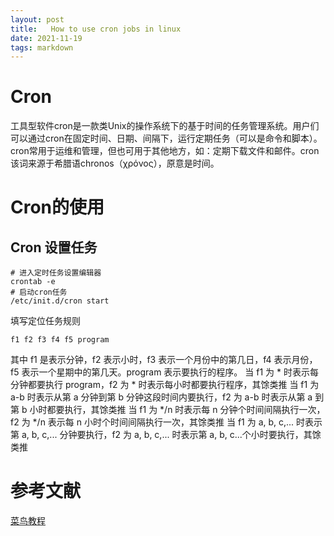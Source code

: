 ```yaml
---
layout: post
title:   How to use cron jobs in linux
date: 2021-11-19
tags: markdown    
---
```


# Cron

工具型软件cron是一款类Unix的操作系统下的基于时间的任务管理系统。用户们可以通过cron在固定时间、日期、间隔下，运行定期任务（可以是命令和脚本）。cron常用于运维和管理，但也可用于其他地方，如：定期下载文件和邮件。cron该词来源于希腊语chronos（χρόνος），原意是时间。

# Cron的使用
## Cron 设置任务

```shell
# 进入定时任务设置编辑器
crontab -e 
# 启动cron任务
/etc/init.d/cron start
```
填写定位任务规则
```shell
f1 f2 f3 f4 f5 program
```
其中 f1 是表示分钟，f2 表示小时，f3 表示一个月份中的第几日，f4 表示月份，f5 表示一个星期中的第几天。program 表示要执行的程序。
当 f1 为 * 时表示每分钟都要执行 program，f2 为 * 时表示每小时都要执行程序，其馀类推
当 f1 为 a-b 时表示从第 a 分钟到第 b 分钟这段时间内要执行，f2 为 a-b 时表示从第 a 到第 b 小时都要执行，其馀类推
当 f1 为 */n 时表示每 n 分钟个时间间隔执行一次，f2 为 */n 表示每 n 小时个时间间隔执行一次，其馀类推
当 f1 为 a, b, c,... 时表示第 a, b, c,... 分钟要执行，f2 为 a, b, c,... 时表示第 a, b, c...个小时要执行，其馀类推

# 参考文献
[菜鸟教程](https://www.runoob.com/linux/linux-comm-crontab.html)